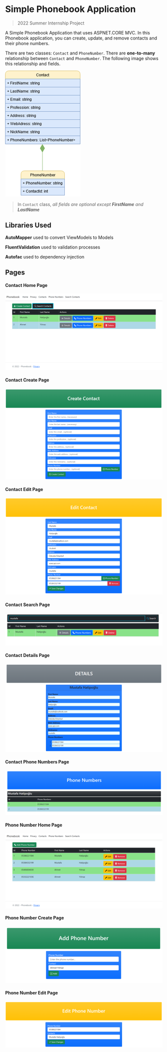 
# Simple Phonebook Application

> 2022 Summer Internship Project

A Simple Phonebook Application that uses ASPNET.CORE MVC. In this Phonebook application, you can create, update, and remove contacts and their phone numbers.

There are two classes: ``Contact`` and ``PhoneNumber``. There are **one-to-many** relationship between ``Contact`` and ``PhoneNumber``. The following image shows this relationship and fields.

![Relationship](img/Contact_and_PhoneNumber_Relationship.png)

> In ``Contact`` class, *all fields are optional except **FirstName** and **LastName***

## Libraries Used

**AutoMapper** used to convert ViewModels to Models

**FluentValidation** used to validation processes

**Autofac** used to dependency injection

## Pages

#### Contact Home Page

![Contact_Home_Page](img/contact_home_page.png)

#### Contact Create Page

![Contact_Create_Page](img/contact_create_page.png)

#### Contact Edit Page

![Contact_Edit_Page](img/contact_edit_page.png)

#### Contact Search Page

![Contact_Search_Page](img/contact_search_page.png)

#### Contact Details Page

![Contact_Details_Page](img/contact_details_page.png)

#### Contact Phone Numbers Page

![Contact_Phone_Numbers_Page](img/contact_phoneNumbers_page.png)

#### Phone Number Home Page

![PhoneNumber_Home_Page](img/phoneNumber_home_page.png)

#### Phone Number Create Page

![PhoneNumber_Create_Page](img/phoneNumber_create_page.png)

#### Phone Number Edit Page

![PhoneNumber_Create_Page](img/phoneNumber_edit_page.png)
